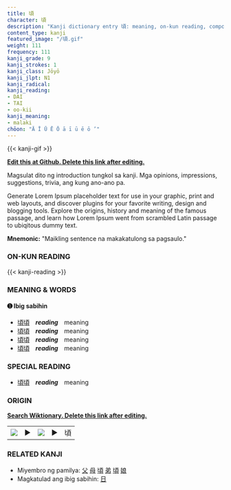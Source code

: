 ```yaml
---
title: 頃
character: 頃
description: "Kanji dictionary entry 頃: meaning, on-kun reading, compounds, origin, related kanji"
content_type: kanji
featured_image: "/頃.gif"
weight: 111
frequency: 111
kanji_grade: 9
kanji_strokes: 1
kanji_class: Jōyō
kanji_jlpt: N1
kanji_radical: 
kanji_reading: 
- DAI
- TAI
- oo-kii
kanji_meaning:
- malaki
chōon: "Ā Ī Ū Ē Ō ā ī ū ē ō ’"
---
```

[//]: # (Don't edit the line below. Kanji animated GIF code is automatically generated.)
{{< kanji-gif >}}

[//]: # (Edit below this line.)

**[Edit this at Github. Delete this link after editing.](https://github.com/tim0g/tim/tree/main/content/kanji/頃/index.md)**

Magsulat dito ng introduction tungkol sa kanji. Mga opinions, impressions, suggestions, trivia, ang kung ano-ano pa.

Generate Lorem Ipsum placeholder text for use in your graphic, print and web layouts, and discover plugins for your favorite writing, design and blogging tools. Explore the origins, history and meaning of the famous passage, and learn how Lorem Ipsum went from scrambled Latin passage to ubiqitous dummy text.
 
**Mnemonic:** "Maikling sentence na makakatulong sa pagsaulo."

### ON-KUN READING

[//]: # (Don't edit the line below. ON-KUN READING code is automatically generated.)
{{< kanji-reading >}}

### MEANING & WORDS

#### ➊ **Ibig sabihin**
  - [頃](../頃)[頃](../頃)　***reading***　meaning
  - [頃](../頃)[頃](../頃)　***reading***　meaning
  - [頃](../頃)[頃](../頃)　***reading***　meaning
  - [頃](../頃)[頃](../頃)　***reading***　meaning

### SPECIAL READING
  - [頃](../頃)[頃](../頃)　***reading***　meaning

### ORIGIN

**[Search Wiktionary. Delete this link after editing.](https://wiktionary.org/wiki/頃)**
<table class="kanji-table"><tr><td>
<img src="60px-頃-bronze.svg.png">
</td><td>▶</td><td>
<img src="60px-頃-oracle.svg.png">
</td><td>▶</td>
<td class="kanji-origin">頃</td>
</tr></table>

### RELATED KANJI
- Miyembro ng pamilya: [父](../父) [母](../母) [頃](../頃) [弟](../弟) [頃](../頃) [娘](../娘)
- Magkatulad ang ibig sabihin: [日](../日)
